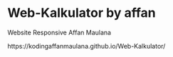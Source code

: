 # Web-Kalkulator by affan
<p>Website Responsive Affan Maulana</p>

<link>https://kodingaffanmaulana.github.io/Web-Kalkulator/</link>
